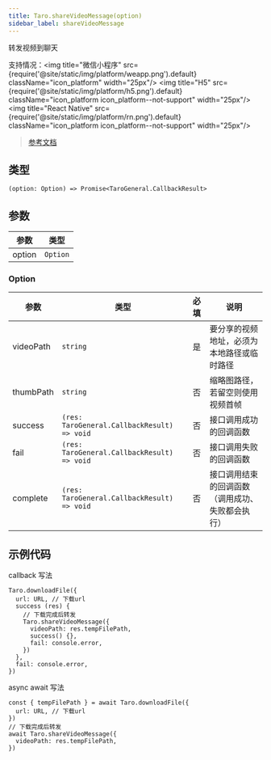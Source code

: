 ```yaml
---
title: Taro.shareVideoMessage(option)
sidebar_label: shareVideoMessage
---
```


转发视频到聊天

支持情况：<img title="微信小程序" src={require('@site/static/img/platform/weapp.png').default} className="icon_platform" width="25px"/> <img title="H5" src={require('@site/static/img/platform/h5.png').default} className="icon_platform icon_platform--not-support" width="25px"/> <img title="React Native" src={require('@site/static/img/platform/rn.png').default} className="icon_platform icon_platform--not-support" width="25px"/>

> [参考文档](https://developers.weixin.qq.com/miniprogram/dev/api/share/wx.shareVideoMessage.html)

## 类型

```tsx
(option: Option) => Promise<TaroGeneral.CallbackResult>
```

## 参数

| 参数 | 类型 |
| --- | --- |
| option | `Option` |

### Option

| 参数 | 类型 | 必填 | 说明 |
| --- | --- | :---: | --- |
| videoPath | `string` | 是 | 要分享的视频地址，必须为本地路径或临时路径 |
| thumbPath | `string` | 否 | 缩略图路径，若留空则使用视频首帧 |
| success | `(res: TaroGeneral.CallbackResult) => void` | 否 | 接口调用成功的回调函数 |
| fail | `(res: TaroGeneral.CallbackResult) => void` | 否 | 接口调用失败的回调函数 |
| complete | `(res: TaroGeneral.CallbackResult) => void` | 否 | 接口调用结束的回调函数（调用成功、失败都会执行） |

## 示例代码

callback 写法

```tsx
Taro.downloadFile({
  url: URL, // 下载url
  success (res) {
    // 下载完成后转发
    Taro.shareVideoMessage({
      videoPath: res.tempFilePath,
      success() {},
      fail: console.error,
    })
  },
  fail: console.error,
})
```

async await 写法

```tsx
const { tempFilePath } = await Taro.downloadFile({
  url: URL, // 下载url
})
// 下载完成后转发
await Taro.shareVideoMessage({
  videoPath: res.tempFilePath,
})
```
